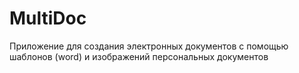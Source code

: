 # MultiDoc
Приложение для создания электронных документов с помощью шаблонов (word) и изображений персональных документов
